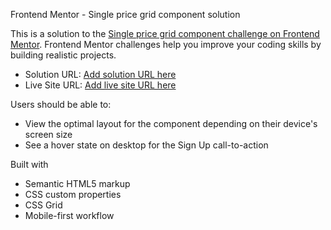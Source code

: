 Frontend Mentor - Single price grid component solution

This is a solution to the [Single price grid component challenge on Frontend Mentor](https://www.frontendmentor.io/challenges/single-price-grid-component-5ce41129d0ff452fec5abbbc). Frontend Mentor challenges help you improve your coding skills by building realistic projects. 

- Solution URL: [Add solution URL here](https://your-solution-url.com)
- Live Site URL: [Add live site URL here](https://your-live-site-url.com)

Users should be able to:

- View the optimal layout for the component depending on their device's screen size
- See a hover state on desktop for the Sign Up call-to-action

Built with

- Semantic HTML5 markup
- CSS custom properties
- CSS Grid
- Mobile-first workflow
